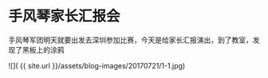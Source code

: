 手风琴家长汇报会
====================

手风琴军团明天就要出发去深圳参加比赛，今天是给家长汇报演出，到了教室，发现了黑板上的涂鸦

![]( {{ site.url }}/assets/blog-images/20170721/1-1.jpg)